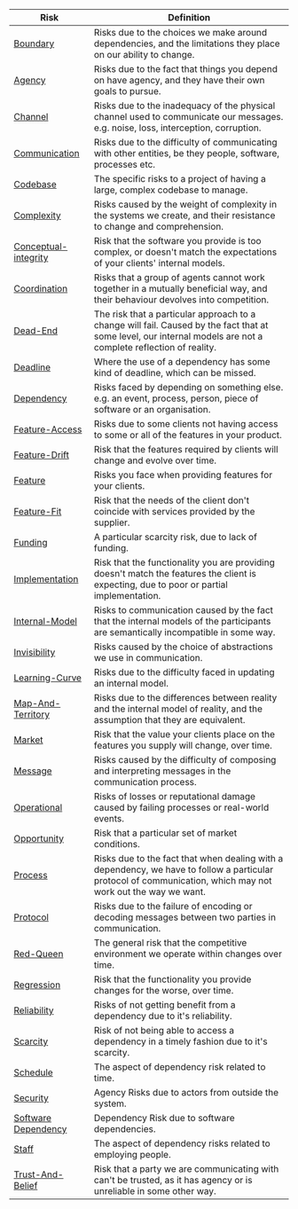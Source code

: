 

| Risk             | Definition                                                               |
|------------------|--------------------------------------------------------------------------|
|[Boundary](Boundary-Risk)|Risks due to the choices we make around dependencies, and the limitations they place on our ability to change.|
|[Agency](Agency-Risk)|Risks due to the fact that things you depend on have agency, and they have their own goals to pursue.|
|[Channel](Communication-Risk#channel-risk)|Risks due to the inadequacy of the physical channel used to communicate our messages. e.g. noise, loss, interception, corruption.|
|[Communication](Communication-Risk)|Risks due to the difficulty of communicating with other entities, be they people, software, processes etc.|
|[Codebase](Complexity-Risk#codebase-risk)|The specific risks to a project of having a large, complex codebase to manage.|
|[Complexity](Complexity-Risk)|Risks caused by the weight of complexity in the systems we create, and their resistance to change and comprehension.|
|[Conceptual-integrity](Feature-Risk#conceptual-integrity-risk)|Risk that the software you provide is too complex, or doesn't match the expectations of your clients' internal models.|
|[Coordination](Coordination-Risk)|Risks that a group of agents cannot work together in a mutually beneficial way, and their behaviour devolves into competition.|
|[Dead-End](Complexity-Risk#dead-end-risk)|The risk that a particular approach to a change will fail.  Caused by the fact that at some level, our internal models are not a complete reflection of reality.|
|[Deadline](Deadline-Risk)|Where the use of a dependency has some kind of deadline, which can be missed.|
|[Dependency](Dependency-Risk)|Risks faced by depending on something else.  e.g. an event, process, person, piece of software or an organisation.   |
|[Feature-Access](Feature-Risk#feature-access-risk)|Risks due to some clients not having access to some or all of the features in your product.|
|[Feature-Drift](Feature-Risk#feature-drift-risk)|Risk that the features required by clients will change and evolve over time.   |
|[Feature](Feature-Risk)|Risks you face when providing features for your clients.|
|[Feature-Fit](Feature-Risk#feature-fit-risk)|Risk that the needs of the client don't coincide with services provided by the supplier.|
|[Funding](Scarcity-Risk#funding-risk)|A particular scarcity risk, due to lack of funding.|
|[Implementation](Feature-Risk#implementation-risk)|Risk that the functionality you are providing doesn't match the features the client is expecting, due to poor or partial implementation.|
|[Internal-Model](Communication-Risk#internal-model-risk)|Risks to communication caused by the fact that the internal models of the participants are semantically incompatible in some way.  |
|[Invisibility](Communication-Risk#invisibility-risk)|Risks caused by the choice of abstractions we use in communication.|
|[Learning-Curve](Communication-Risk#learning-curve-risk)|Risks due to the difficulty faced in updating an internal model.|
|[Map-And-Territory](Map-And-Territory-Risk)|Risks due to the differences between reality and the internal model of reality, and the assumption that they are equivalent. |
|[Market](Feature-Risk#market-risk)|Risk that the value your clients place on the features you supply will change, over time.|
|[Message](Communication-Risk#message-risk)|Risks caused by the difficulty of composing and interpreting messages in the communication process.|
|[Operational](Operational-Risk)|Risks of losses or reputational damage caused by failing processes or real-world events.|
|[Opportunity](Scarcity-Risk#opportunity-risk)|Risk that a particular set of market conditions.|
|[Process](Process-Risk)|Risks due to the fact that when dealing with a dependency, we have to follow a particular protocol of communication, which may not work out the way we want.|
|[Protocol](Communication-Risk#protocol-risk)|Risks due to the failure of encoding or decoding messages between two parties in communication.  |
|[Red-Queen](Scarcity-Risk#red-queen-risk)|The general risk that the competitive environment we operate within changes over time.|
|[Regression](Feature-Risk#regression-risk)|Risk that the functionality you provide changes for the worse, over time.|
|[Reliability](Dependency-Risk#reliability-risk)|Risks of not getting benefit from a dependency due to it's reliability.|
|[Scarcity](Scarcity-Risk)|Risk of not being able to access a dependency in a timely fashion due to it's scarcity.|
|[Schedule](Scarcity-Risk#schedule-risk)|The aspect of dependency risk related to time.|
|[Security](Agency-Risk#security-risk)|Agency Risks due to actors from outside the system.|
|[Software Dependency](Software-Dependency-Risk)|Dependency Risk due to software dependencies.|
|[Staff](Scarcity-Risk#staff-risk)|The aspect of dependency risks related to employing people.|
|[Trust-And-Belief](Communication-Risk#trust--belief-risk)|Risk that a party we are communicating with can't be trusted, as it has agency or is unreliable in some other way.  |
